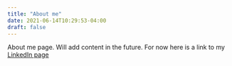 ```yaml
---
title: "About me"
date: 2021-06-14T10:29:53-04:00
draft: false
---
```


About me page. Will add content in the future. For now here is a link to my [LinkedIn page](https://www.linkedin.com/in/besmirzanaj/)
